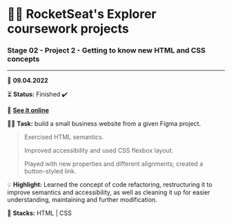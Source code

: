 # 👨‍🚀 RocketSeat's Explorer coursework projects

### Stage 02 - Project 2 - Getting to know new HTML and CSS concepts

---

      
📅 **09.04.2022**

⏳ **Status:** Finished ✔️

🔗 **[See it online](https://bpires.github.io/rocketseat-explorer/project-02/)**


👨‍💻 **Task:** build a small business website from a given Figma project.

> Exercised HTML semantics.
>
> Improved accessibility and used CSS flexbox layout.
>
> Played with new properties and different alignments; created a button-styled link.

💡 **Highlight:** Learned the concept of code refactoring, restructuring it to improve semantics and accessibility, as well as cleaning it up for easier understanding, maintaining and further modification.

🌱 **Stacks:** HTML | CSS

